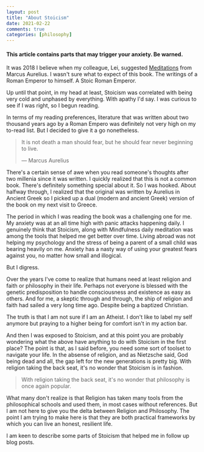 ```yaml
---
layout: post
title: "About Stoicism"
date: 2021-02-22
comments: true
categories: [philosophy]
---
```


#### This article contains parts that may trigger your anxiety. Be warned.

It was 2018 I believe when my colleague, Lei, suggested [Meditations](https://www.goodreads.com/book/show/30659.Meditations) from Marcus Aurelius. I wasn't sure what to expect of this book. The writings of a Roman Emperor to himself. A Stoic Roman Emperor.

Up until that point, in my head at least, Stoicism was correlated with being very cold and unphased by everything. With apathy I'd say. I was curious to see if I was right, so I begun reading.

In terms of my reading preferences, literature that was written about two thousand years ago by a Roman Empero was definitely not very high on my to-read list. But I decided to give it a go nonetheless.

>It is not death a man should fear, but he should fear never beginning to live.
>
> — Marcus Aurelius




There's a certain sense of awe when you read someone's thoughts after two millenia since it was written. I quickly realized that this is not a common book. There's definitely something special about it. So I was hooked. About halfway through, I realized that the original was written by Aurelius in Ancient Greek so I picked up a dual (modern and ancient Greek) version of the book on my next visit to Greece.

The period in which I was reading the book was a challenging one for me. My anxiety was at an all time high with panic attacks happening daily. I genuinely think that Stoicism, along with Mindfulness daily meditation was among the tools that helped me get better over time. Living abroad was not helping my psychology and the stress of being a parent of a small child was bearing heavily on me. Anxiety has a nasty way of using your greatest fears against you, no matter how small and illogical.

But I digress.

Over the years I've come to realize that humans need at least religion and faith or philosophy in their life. Perhaps not everyone is blessed with the genetic predisposition to handle consciousness and existence as easy as others. And for me, a skeptic through and through, the ship of religion and faith had sailed a very long time ago. Despite being a baptized Christian.

The truth is that I am not sure if I am an Atheist. I don't like to label my self anymore but praying to a higher being for comfort isn't in my action bar.

And then I was exposed to Stoicism, and at this point you are probably wondering what the above have anything to do with Stoicism in the first place? The point is that, as I said before, you need some sort of toolset to navigate your life. In the absense of religion, and as Nietzsche said, God being dead and all, the gap left for the new generations is pretty big. With religion taking the back seat, it's no wonder that Stoicism is in fashion.

> With religion taking the back seat, it's no wonder that philosophy is once again popular.

What many don't realize is that Religion has taken many tools from the philosophical schools and used them, in most cases without references. But I am not here to give you the delta between Religion and Philosophy. The point I am trying to make here is that they are both practical frameworks by which you can live an honest, resilient life.

I am keen to describe some parts of Stoicism that helped me in follow up blog posts.